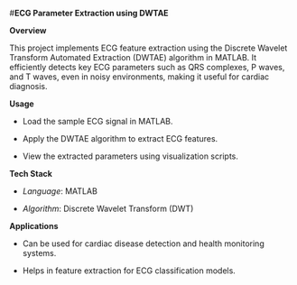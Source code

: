 #**ECG Parameter Extraction using DWTAE**

**Overview**

This project implements ECG feature extraction using the Discrete Wavelet Transform Automated Extraction (DWTAE) algorithm in MATLAB. It efficiently detects key ECG parameters such as QRS complexes, P waves, and T waves, even in noisy environments, making it useful for cardiac diagnosis.

**Usage**
- Load the sample ECG signal in MATLAB.

- Apply the DWTAE algorithm to extract ECG features.

- View the extracted parameters using visualization scripts.

**Tech Stack**
- *Language*: MATLAB

- *Algorithm*: Discrete Wavelet Transform (DWT)

**Applications**
- Can be used for cardiac disease detection and health monitoring systems.

- Helps in feature extraction for ECG classification models.
